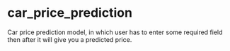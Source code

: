 # car_price_prediction
Car price prediction model, in which user has to enter some required field then after it will give you a predicted price.
